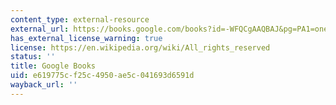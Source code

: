 ```yaml
---
content_type: external-resource
external_url: https://books.google.com/books?id=-WFQCgAAQBAJ&pg=PA1=onepage#v=onepage&q&f=false
has_external_license_warning: true
license: https://en.wikipedia.org/wiki/All_rights_reserved
status: ''
title: Google Books
uid: e619775c-f25c-4950-ae5c-041693d6591d
wayback_url: ''
---
```

